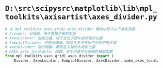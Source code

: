 # `D:\src\scipysrc\matplotlib\lib\mpl_toolkits\axisartist\axes_divider.py`

```py
# 从 mpl_toolkits.axes_grid1.axes_divider 模块中导入以下类和函数：
# Divider: 分隔器，用于管理子图的布局
# AxesLocator: 轴定位器，用于定位子图中坐标轴的位置
# SubplotDivider: 子图分隔器，帮助在复杂布局中分割子图区域
# AxesDivider: 轴分隔器，帮助定义轴的布局和位置
# make_axes_locatable: 函数，用于创建可分离轴的辅助函数
from mpl_toolkits.axes_grid1.axes_divider import (
    Divider, AxesLocator, SubplotDivider, AxesDivider, make_axes_locatable)
```